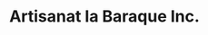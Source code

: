 ---
title: "Artisanat la Baraque Inc."
url: /lile-du-havre-aubert/artisanat-la-baraque-inc/
shop: craft
---